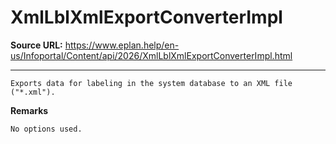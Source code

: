 # XmlLblXmlExportConverterImpl

**Source URL:** https://www.eplan.help/en-us/Infoportal/Content/api/2026/XmlLblXmlExportConverterImpl.html

---

```
Exports data for labeling in the system database to an XML file ("*.xml").

```

**Remarks**

```
No options used.

```